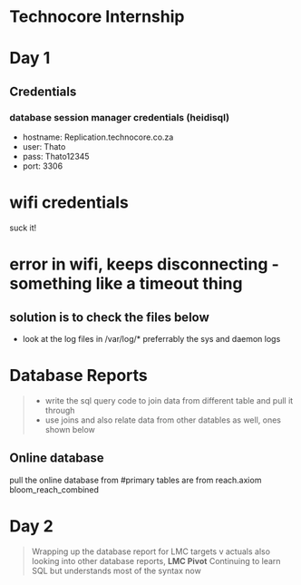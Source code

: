# Technocore Internship

# Day 1
## Credentials 
### database session manager credentials (heidisql)

* hostname: Replication.technocore.co.za
* user:     Thato
* pass:     Thato12345
* port:     3306



# wifi credentials
suck it!

# error in wifi, keeps disconnecting - something like a timeout thing
## solution is to check the files below

* look at the log files in /var/log/\* preferrably the sys and daemon logs


# Database Reports
> * write the sql query code to join data from different table and pull it through
> * use joins and also relate data from other datables as well, ones shown below

## Online database
pull the online database from [](https://lmc.technocore.co.za//report/)
#primary tables are from reach.axiom
bloom\_reach\_combined


# Day 2
> Wrapping up the database report for LMC targets v actuals 
> also looking into other database reports, **LMC Pivot**
> Continuing to learn SQL but understands most of the syntax now
